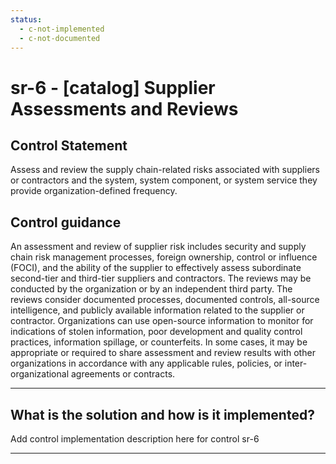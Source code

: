 ```yaml
---
status:
  - c-not-implemented
  - c-not-documented
---
```


# sr-6 - \[catalog\] Supplier Assessments and Reviews

## Control Statement

Assess and review the supply chain-related risks associated with suppliers or contractors and the system, system component, or system service they provide organization-defined frequency.

## Control guidance

An assessment and review of supplier risk includes security and supply chain risk management processes, foreign ownership, control or influence (FOCI), and the ability of the supplier to effectively assess subordinate second-tier and third-tier suppliers and contractors. The reviews may be conducted by the organization or by an independent third party. The reviews consider documented processes, documented controls, all-source intelligence, and publicly available information related to the supplier or contractor. Organizations can use open-source information to monitor for indications of stolen information, poor development and quality control practices, information spillage, or counterfeits. In some cases, it may be appropriate or required to share assessment and review results with other organizations in accordance with any applicable rules, policies, or inter-organizational agreements or contracts.

______________________________________________________________________

## What is the solution and how is it implemented?

Add control implementation description here for control sr-6

______________________________________________________________________
